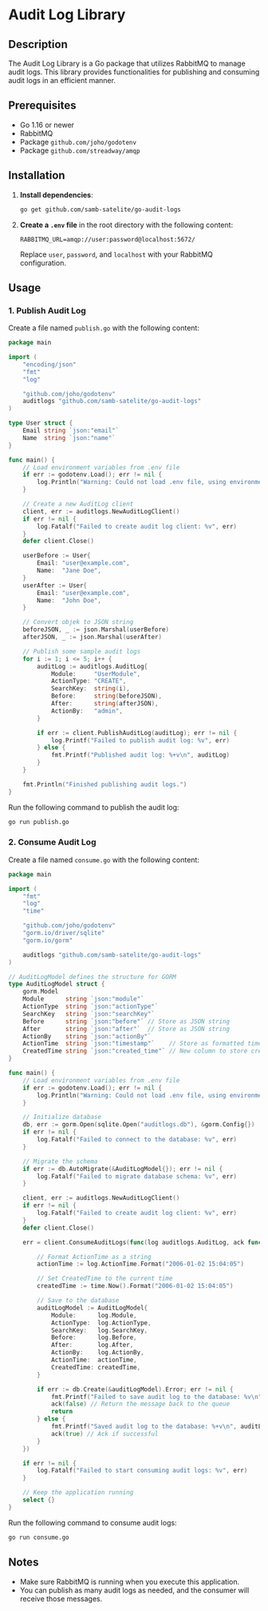 # Audit Log Library

## Description
The Audit Log Library is a Go package that utilizes RabbitMQ to manage audit logs. This library provides functionalities for publishing and consuming audit logs in an efficient manner.

## Prerequisites
- Go 1.16 or newer
- RabbitMQ
- Package `github.com/joho/godotenv`
- Package `github.com/streadway/amqp`

## Installation
1. **Install dependencies**:
   ```bash
   go get github.com/samb-satelite/go-audit-logs
   ```

2. **Create a `.env` file** in the root directory with the following content:
   ```
   RABBITMQ_URL=amqp://user:password@localhost:5672/
   ```

   Replace `user`, `password`, and `localhost` with your RabbitMQ configuration.

## Usage

### 1. Publish Audit Log

Create a file named `publish.go` with the following content:

```go
package main

import (
	"encoding/json"
	"fmt"
	"log"

	"github.com/joho/godotenv"
	auditlogs "github.com/samb-satelite/go-audit-logs"
)

type User struct {
	Email string `json:"email"`
	Name  string `json:"name"`
}

func main() {
	// Load environment variables from .env file
	if err := godotenv.Load(); err != nil {
		log.Println("Warning: Could not load .env file, using environment variables from the host")
	}

	// Create a new AuditLog client
	client, err := auditlogs.NewAuditLogClient()
	if err != nil {
		log.Fatalf("Failed to create audit log client: %v", err)
	}
	defer client.Close()

	userBefore := User{
		Email: "user@example.com",
		Name:  "Jane Doe",
	}
	userAfter := User{
		Email: "user@example.com",
		Name:  "John Doe",
	}

	// Convert objek to JSON string
	beforeJSON, _ := json.Marshal(userBefore)
	afterJSON, _ := json.Marshal(userAfter)

	// Publish some sample audit logs
	for i := 1; i <= 5; i++ {
		auditLog := auditlogs.AuditLog{
			Module:     "UserModule",
			ActionType: "CREATE",
			SearchKey:  string(i),
			Before:     string(beforeJSON),
			After:      string(afterJSON),
			ActionBy:   "admin",
		}

		if err := client.PublishAuditLog(auditLog); err != nil {
			log.Printf("Failed to publish audit log: %v", err)
		} else {
			fmt.Printf("Published audit log: %+v\n", auditLog)
		}
	}

	fmt.Println("Finished publishing audit logs.")
}
```

Run the following command to publish the audit log:
```bash
go run publish.go
```

### 2. Consume Audit Log

Create a file named `consume.go` with the following content:

```go
package main

import (
	"fmt"
	"log"
	"time"

	"github.com/joho/godotenv"
	"gorm.io/driver/sqlite"
	"gorm.io/gorm"

	auditlogs "github.com/samb-satelite/go-audit-logs"
)

// AuditLogModel defines the structure for GORM
type AuditLogModel struct {
	gorm.Model
	Module      string `json:"module"`
	ActionType  string `json:"actionType"`
	SearchKey   string `json:"searchKey"`
	Before      string `json:"before"` // Store as JSON string
	After       string `json:"after"`  // Store as JSON string
	ActionBy    string `json:"actionBy"`
	ActionTime  string `json:"timestamp"`    // Store as formatted time string
	CreatedTime string `json:"created_time"` // New column to store creation time
}

func main() {
	// Load environment variables from .env file
	if err := godotenv.Load(); err != nil {
		log.Println("Warning: Could not load .env file, using environment variables from the host")
	}

	// Initialize database
	db, err := gorm.Open(sqlite.Open("auditlogs.db"), &gorm.Config{})
	if err != nil {
		log.Fatalf("Failed to connect to the database: %v", err)
	}

	// Migrate the schema
	if err := db.AutoMigrate(&AuditLogModel{}); err != nil {
		log.Fatalf("Failed to migrate database schema: %v", err)
	}

	client, err := auditlogs.NewAuditLogClient()
	if err != nil {
		log.Fatalf("Failed to create audit log client: %v", err)
	}
	defer client.Close()

	err = client.ConsumeAuditLogs(func(log auditlogs.AuditLog, ack func(bool)) {

		// Format ActionTime as a string
		actionTime := log.ActionTime.Format("2006-01-02 15:04:05")

		// Set CreatedTime to the current time
		createdTime := time.Now().Format("2006-01-02 15:04:05")

		// Save to the database
		auditLogModel := AuditLogModel{
			Module:      log.Module,
			ActionType:  log.ActionType,
			SearchKey:   log.SearchKey,
			Before:      log.Before,
			After:       log.After,
			ActionBy:    log.ActionBy,
			ActionTime:  actionTime,
			CreatedTime: createdTime,
		}

		if err := db.Create(&auditLogModel).Error; err != nil {
			fmt.Printf("Failed to save audit log to the database: %v\n", err)
			ack(false) // Return the message back to the queue
			return
		} else {
			fmt.Printf("Saved audit log to the database: %+v\n", auditLogModel)
			ack(true) // Ack if successful
		}
	})

	if err != nil {
		log.Fatalf("Failed to start consuming audit logs: %v", err)
	}

	// Keep the application running
	select {}
}
```

Run the following command to consume audit logs:
```bash
go run consume.go
```

## Notes
- Make sure RabbitMQ is running when you execute this application.
- You can publish as many audit logs as needed, and the consumer will receive those messages.